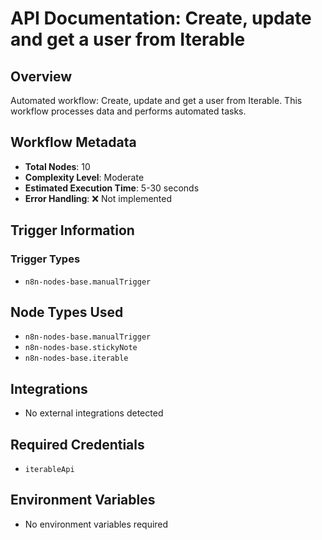 # API Documentation: Create, update and get a user from Iterable

## Overview
Automated workflow: Create, update and get a user from Iterable. This workflow processes data and performs automated tasks.

## Workflow Metadata
- **Total Nodes**: 10
- **Complexity Level**: Moderate
- **Estimated Execution Time**: 5-30 seconds
- **Error Handling**: ❌ Not implemented

## Trigger Information
### Trigger Types
- `n8n-nodes-base.manualTrigger`

## Node Types Used
- `n8n-nodes-base.manualTrigger`
- `n8n-nodes-base.stickyNote`
- `n8n-nodes-base.iterable`

## Integrations
- No external integrations detected

## Required Credentials
- `iterableApi`

## Environment Variables
- No environment variables required
